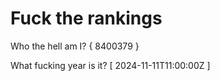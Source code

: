 # Fuck the rankings

Who the hell am I?
{ 8400379 }

What fucking year is it?
[ 2024-11-11T11:00:00Z ]
